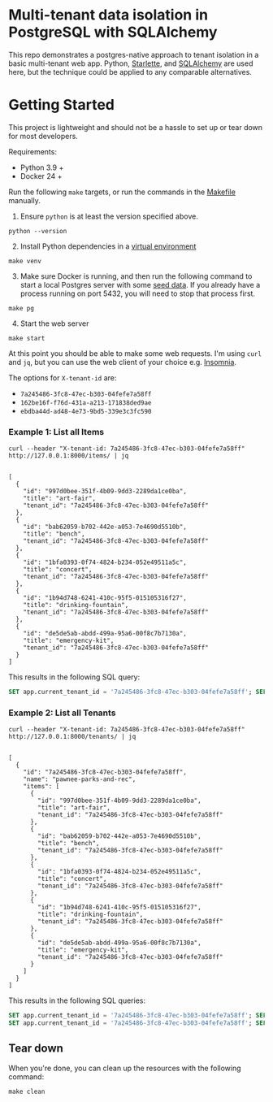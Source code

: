 # Multi-tenant data isolation in PostgreSQL with SQLAlchemy

This repo demonstrates a postgres-native approach to tenant isolation in a basic multi-tenant web app. Python, [Starlette](https://www.starlette.io/), and [SQLAlchemy](https://www.sqlalchemy.org/) are used here, but the technique could be applied to any comparable alternatives.

# Getting Started

This project is lightweight and should not be a hassle to set up or tear down for most developers.

Requirements:

- Python 3.9 +
- Docker 24 +

Run the following `make` targets, or run the commands in the [Makefile](./Makefile) manually.

1. Ensure `python` is at least the version specified above.

```
python --version
```

2. Install Python dependencies in a [virtual environment](https://docs.python.org/3/library/venv.html)

```
make venv
```

3. Make sure Docker is running, and then run the following command to start a local Postgres server with some [seed data](./init.sql). If you already have a process running on port 5432, you will need to stop that process first.

```
make pg
```

4. Start the web server

```
make start
```

At this point you should be able to make some web requests. I'm using `curl` and `jq`, but you can use the web client of your choice e.g. [Insomnia](https://github.com/Kong/insomnia).

The options for `X-tenant-id` are:

- `7a245486-3fc8-47ec-b303-04fefe7a58ff`
- `162be16f-f76d-431a-a213-171838ded9ae`
- `ebdba44d-ad48-4e73-9bd5-339e3c3fc590`

### Example 1: List all Items

```console
curl --header "X-tenant-id: 7a245486-3fc8-47ec-b303-04fefe7a58ff" http://127.0.0.1:8000/items/ | jq


[
  {
    "id": "997d0bee-351f-4b09-9dd3-2289da1ce0ba",
    "title": "art-fair",
    "tenant_id": "7a245486-3fc8-47ec-b303-04fefe7a58ff"
  },
  {
    "id": "bab62059-b702-442e-a053-7e4690d5510b",
    "title": "bench",
    "tenant_id": "7a245486-3fc8-47ec-b303-04fefe7a58ff"
  },
  {
    "id": "1bfa0393-0f74-4824-b234-052e49511a5c",
    "title": "concert",
    "tenant_id": "7a245486-3fc8-47ec-b303-04fefe7a58ff"
  },
  {
    "id": "1b94d748-6241-410c-95f5-015105316f27",
    "title": "drinking-fountain",
    "tenant_id": "7a245486-3fc8-47ec-b303-04fefe7a58ff"
  },
  {
    "id": "de5de5ab-abdd-499a-95a6-00f8c7b7130a",
    "title": "emergency-kit",
    "tenant_id": "7a245486-3fc8-47ec-b303-04fefe7a58ff"
  }
]
```

This results in the following SQL query:

```sql
SET app.current_tenant_id = '7a245486-3fc8-47ec-b303-04fefe7a58ff'; SELECT id, title, tenant_id FROM items;
```

### Example 2: List all Tenants

```console
curl --header "X-tenant-id: 7a245486-3fc8-47ec-b303-04fefe7a58ff" http://127.0.0.1:8000/tenants/ | jq


[
  {
    "id": "7a245486-3fc8-47ec-b303-04fefe7a58ff",
    "name": "pawnee-parks-and-rec",
    "items": [
      {
        "id": "997d0bee-351f-4b09-9dd3-2289da1ce0ba",
        "title": "art-fair",
        "tenant_id": "7a245486-3fc8-47ec-b303-04fefe7a58ff"
      },
      {
        "id": "bab62059-b702-442e-a053-7e4690d5510b",
        "title": "bench",
        "tenant_id": "7a245486-3fc8-47ec-b303-04fefe7a58ff"
      },
      {
        "id": "1bfa0393-0f74-4824-b234-052e49511a5c",
        "title": "concert",
        "tenant_id": "7a245486-3fc8-47ec-b303-04fefe7a58ff"
      },
      {
        "id": "1b94d748-6241-410c-95f5-015105316f27",
        "title": "drinking-fountain",
        "tenant_id": "7a245486-3fc8-47ec-b303-04fefe7a58ff"
      },
      {
        "id": "de5de5ab-abdd-499a-95a6-00f8c7b7130a",
        "title": "emergency-kit",
        "tenant_id": "7a245486-3fc8-47ec-b303-04fefe7a58ff"
      }
    ]
  }
]
```

This results in the following SQL queries:

```sql
SET app.current_tenant_id = '7a245486-3fc8-47ec-b303-04fefe7a58ff'; SELECT id, name FROM tenants;
SET app.current_tenant_id = '7a245486-3fc8-47ec-b303-04fefe7a58ff'; SELECT id, title, tenant_id FROM items WHERE tenant_id = '7a245486-3fc8-47ec-b303-04fefe7a58ff';
```

## Tear down

When you're done, you can clean up the resources with the following command:

```
make clean
```
